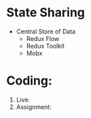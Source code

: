 # State Sharing

- Central Store of Data
  - Redux Flow
  - Redux Toolkit
  - Mobx

# Coding:

1. Live:
2. Assignment:
